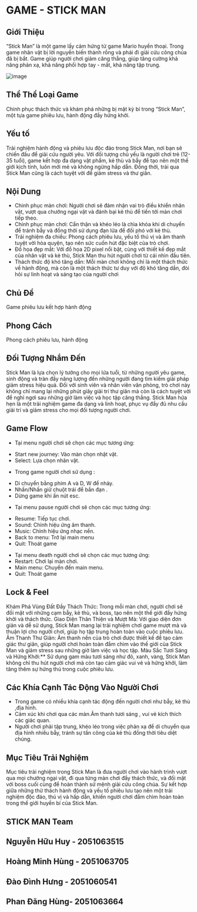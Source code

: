 # GAME - STICK MAN
##  Giới Thiệu
 “Stick Man” là một game lấy cảm hứng từ game Mario huyền thoại. Trong game nhân vật bị lời nguyền biến thành rồng và phải đi giải cứu công chúa đã bị bắt. Game giúp người chơi giảm căng thẳng, giúp tăng cường khả năng phản xạ, khả năng phối hợp tay - mắt, khả năng tập trung.
 
 ![image](https://github.com/nguyenhuytlu/StickMan_Game/assets/99164930/1fe89719-90a1-4475-b54a-df9c1a412948)

## Thể Thể Loại Game
Chinh phục thách thức và khám phá những bị mật kỳ bí trong “Stick Man”, một tựa game phiêu lưu, hành động đầy hứng khởi.

## Yếu tố
Trải nghiệm hành động và phiêu lưu độc đáo trong Stick Man, nơi bạn sẽ chiến đấu để giải cứu người yêu. Với đối tượng chủ yếu là người chơi trẻ (12-35 tuổi), game kết hợp đa dạng vật phẩm, kẻ thù và bẫy để tạo nên một thế giới kịch tính, luôn mới mẻ và không ngừng hấp dẫn. Đồng thời, trải qua Stick Man cũng là cách tuyệt vời để giảm stress và thư giãn.

## Nội Dung
-	Chinh phục màn chơi: Người chơi sẽ đảm nhận vai trò điều khiển nhân vật, vượt qua chướng ngại vật và đánh bại kẻ thù để tiến tới màn chơi tiếp theo.
-	Chinh phục màn chơi: Cẩn thận và khéo léo là chìa khóa khi di chuyển để tránh bẫy và đồng thời sử dụng đạn lửa để đối phó với kẻ thù.
-	Trải nghiệm đa chiều: Phong cách phiêu lưu, yếu tố thú vị và âm thanh tuyệt vời hòa quyện, tạo nên sức cuốn hút đặc biệt của trò chơi.
-	Đồ họa đẹp mắt: Với đồ họa 2D pixel nổi bật, cùng với thiết kế đẹp mắt của nhân vật và kẻ thù, Stick Man thu hút người chơi từ cái nhìn đầu tiên.
-	Thách thức độ khó tăng dần: Mỗi màn chơi không chỉ là một thách thức về hành động, mà còn là một thách thức tư duy với độ khó tăng dần, đòi hỏi sự linh hoạt và sáng tạo của người chơi

## Chủ Đề
Game phiêu lưu kết hợp hành động
## Phong Cách
Phong cách phiêu lưu, hành động
## Đối Tượng Nhắm Đến
Stick Man là lựa chọn lý tưởng cho mọi lứa tuổi, từ những người yêu game, sinh động và tràn đầy năng lượng đến những người đang tìm kiếm giải pháp giảm stress hiệu quả. Đối với sinh viên và nhân viên văn phòng, trò chơi này không chỉ mang lại những phút giây giải trí thư giãn mà còn là cách tuyệt vời để nghỉ ngơi sau những giờ làm việc và học tập căng thẳng. Stick Man hứa hẹn là một trải nghiệm game đa dạng và linh hoạt, phục vụ đầy đủ nhu cầu giải trí và giảm stress cho mọi đối tượng người chơi.

## Game Flow
-	Tại menu người chơi sẽ chọn các mục tương ứng:
+	Start new journey: Vào màn chọn nhật vật.
+	Select: Lựa chọn nhân vật.
-	Trong game người chơi sử dụng :
+	Di chuyển bằng phím A và D, W để nhảy.
+	Nhấn/Nhấn giữ chuột trái để bắn đạn .
+	Dừng game khi ấn nút esc.
-	Tại menu pause người chơi sẽ chọn các mục tương ứng:
+	Resume: Tiếp tục chơi.
+	Sound: Chỉnh hiệu ứng âm thanh.
+	Music: Chỉnh hiệu ứng nhạc nền.
+	Back to menu: Trở lại main menu
+	Quit: Thoát game
-	Tại menu death người chơi sẽ chọn các mục tương ứng:
-	Restart: Chơi lại màn chơi.
-	Main menu: Chuyển đến main menu.
-	Quit: Thoát game


## Lock & Feel
Khám Phá Vùng Đất Đầy Thách Thức: Trong mỗi màn chơi, người chơi sẽ đối mặt với những cạm bẫy, kẻ thù, và boss, tạo nên một thế giới đầy hứng khởi và thách thức.
Giao Diện Thân Thiện và Mượt Mà: Với giao diện đơn giản và dễ sử dụng, Stick Man mang lại trải nghiệm chơi game mượt mà và thuận lợi cho người chơi, giúp họ tập trung hoàn toàn vào cuộc phiêu lưu.
Âm Thanh Thư Giãn: Âm thanh nền của trò chơi được thiết kế để tạo cảm giác thư giãn, giúp người chơi hoàn toàn đắm chìm vào thế giới của Stick Man và giảm stress sau những giờ làm việc và học tập.
Màu Sắc Tươi Sáng và Hứng Khởi:** Sử dụng gam màu tươi sáng như đỏ, xanh, vàng, Stick Man không chỉ thu hút người chơi mà còn tạo cảm giác vui vẻ và hứng khởi, làm tăng thêm sự hứng thú trong cuộc phiêu lưu.

## Các Khía Cạnh Tác Động Vào Người Chơi
-	Trong game có nhiều khía cạnh tác động đến người chơi như bẫy, kẻ thù ,địa hình.
-	Cảm xúc khi chơi qua các màn.Âm thanh tươi sáng , vui vẻ kích thích các giác quan.
-	Người chơi phải tập trung, khéo léo trong việc phản xạ để di chuyển qua địa hình nhiều bẫy, tránh sự tấn công của kẻ thù đồng thời tiêu diệt chúng.    

## Mục Tiêu Trải Nghiệm
Mục tiêu trải nghiệm trong Stick Man là đưa người chơi vào hành trình vượt qua mọi chướng ngại vật, đi qua từng màn chơi đầy thách thức, và đối mặt với boss cuối cùng để hoàn thành sứ mệnh giải cứu công chúa. Sự kết hợp giữa những thử thách hành động và yếu tố phiêu lưu tạo nên một trải nghiệm độc đáo, thú vị và hấp dẫn, khiến người chơi đắm chìm hoàn toàn trong thế giới huyền bí của Stick Man.

## STICK MAN Team
## Nguyễn Hữu Huy - 2051063515
## Hoàng Minh Hùng - 2051063705
## Đào Đình Hưng - 2051060541
## Phan Đăng Hùng- 2051063664
